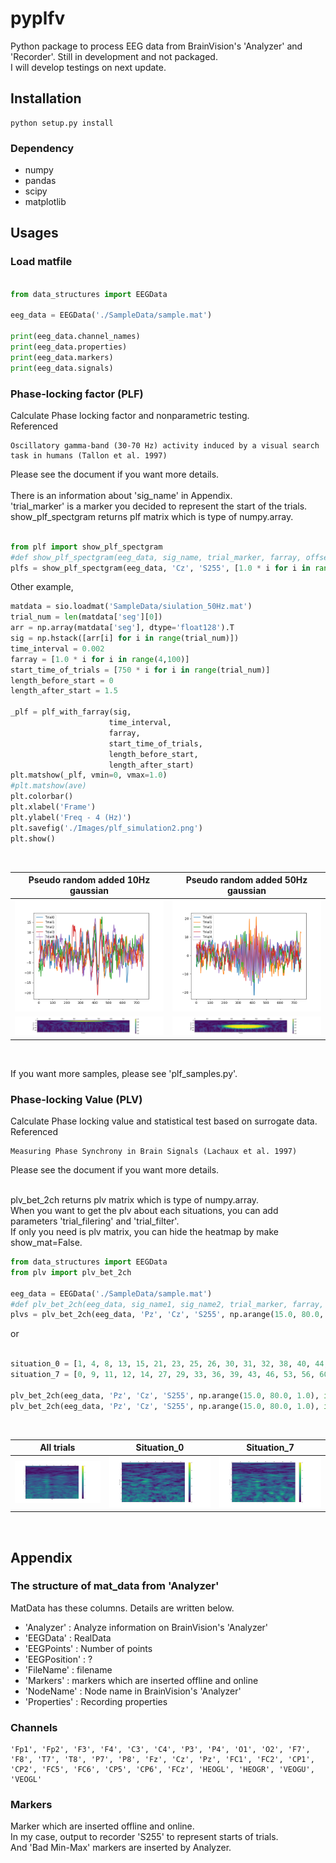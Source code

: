 # pyplfv

Python package to process EEG data from BrainVision's 'Analyzer' and 'Recorder'.
Still in development and not packaged.  
I will develop testings on next update.

## Installation

```
python setup.py install
```

### Dependency
- numpy
- pandas
- scipy
- matplotlib

## Usages

### Load matfile
```Python

from data_structures import EEGData

eeg_data = EEGData('./SampleData/sample.mat')

print(eeg_data.channel_names)
print(eeg_data.properties)
print(eeg_data.markers)
print(eeg_data.signals)
```

### Phase-locking factor (PLF)

Calculate Phase locking factor and nonparametric testing.  
Referenced
```
Oscillatory gamma-band (30-70 Hz) activity induced by a visual search task in humans (Tallon et al. 1997)
```
Please see the document if you want more details.  
<br>
There is an information about 'sig_name' in Appendix.  
'trial_marker' is a marker you decided to represent the start of the trials.  
show_plf_spectgram returns plf matrix which is type of numpy.array.


```Python

from plf import show_plf_spectgram
#def show_plf_spectgram(eeg_data, sig_name, trial_marker, farray, offset, length, save=False, filename='plf.png')
plfs = show_plf_spectgram(eeg_data, 'Cz', 'S255', [1.0 * i for i in range(20,101)], -500, 1500, True, 'Images/plf.png')

```

Other example,

```Python
matdata = sio.loadmat('SampleData/siulation_50Hz.mat')
trial_num = len(matdata['seg'][0])
arr = np.array(matdata['seg'], dtype='float128').T
sig = np.hstack([arr[i] for i in range(trial_num)])
time_interval = 0.002
farray = [1.0 * i for i in range(4,100)]
start_time_of_trials = [750 * i for i in range(trial_num)]
length_before_start = 0
length_after_start = 1.5

_plf = plf_with_farray(sig,
                      time_interval,
                      farray,
                      start_time_of_trials,
                      length_before_start,
                      length_after_start)
plt.matshow(_plf, vmin=0, vmax=1.0)
#plt.matshow(ave)
plt.colorbar()
plt.xlabel('Frame')
plt.ylabel('Freq - 4 (Hz)')
plt.savefig('./Images/plf_simulation2.png')
plt.show()

```

<br>

| Pseudo random added 10Hz gaussian | Pseudo random added 50Hz gaussian |  
|-----------------------------------|-----------------------------------|
| <img src="./Images/data1.png" width=400>  | <img src="./Images/data50Hz.png" width=400> |
|  </img><img src="./Images/plf_simulation1.png" width=400></img>   |  </img><img src="./Images/plf_simulation50Hz.png" width=400></img>   |

<br>

If you want more samples, please see 'plf_samples.py'.

### Phase-locking Value (PLV)

Calculate Phase locking value and statistical test based on surrogate data.  
Referenced
```
Measuring Phase Synchrony in Brain Signals (Lachaux et al. 1997)
```
Please see the document if you want more details.  
<br>

plv_bet_2ch returns plv matrix which is type of numpy.array.  
When you want to get the plv about each situations, you can add parameters 'trial_filering' and 'trial_filter'.  
If only you need is plv matrix, you can hide the heatmap by make show_mat=False.  

```Python
from data_structures import EEGData
from plv import plv_bet_2ch

eeg_data = EEGData('./SampleData/sample.mat')
#def plv_bet_2ch(eeg_data, sig_name1, sig_name2, trial_marker, farray, offset, length, trial_filering=False, trial_filter=[], show_mat=False):
plvs = plv_bet_2ch(eeg_data, 'Pz', 'Cz', 'S255', np.arange(15.0, 80.0, 1.0), int(-1.0 / 0.002), int(3 / 0.002))

```

or

```Python

situation_0 = [1, 4, 8, 13, 15, 21, 23, 25, 26, 30, 31, 32, 38, 40, 44, 47, 52, 59, 62, 64, 65, 82, 85, 89, 92, 99, 105, 107, 112, 114, 117, 133, 138, 144, 145, 146, 147, 149]
situation_7 = [0, 9, 11, 12, 14, 27, 29, 33, 36, 39, 43, 46, 53, 56, 60, 61, 63, 71, 74, 75, 81, 90, 93, 96, 104, 106, 108, 109, 113, 116, 118, 120, 124, 126, 127, 129, 132, 135, 136, 140, 142, 148]

plv_bet_2ch(eeg_data, 'Pz', 'Cz', 'S255', np.arange(15.0, 80.0, 1.0), int(-1.0 / 0.002), int(3 / 0.002), True, situation_0, True)
plv_bet_2ch(eeg_data, 'Pz', 'Cz', 'S255', np.arange(15.0, 80.0, 1.0), int(-1.0 / 0.002), int(3 / 0.002), True, situation_7, True)

```

<br>

| All trials | Situation_0 | Situation_7 |  
|------------|-------------|-------------|
| <img src="./Images/plv_sample_all.png" width=300>  | <img src="./Images/plv_sample_d0.png" width=300> | <img src="./Images/plv_sample_d7.png" width=300> |



<br>

## Appendix

### The structure of mat_data from 'Analyzer'

MatData has these columns.
Details are written below.

- 'Analyzer' : Analyze information on BrainVision's 'Analyzer'
- 'EEGData' : RealData
- 'EEGPoints' : Number of points
- 'EEGPosition' : ?
- 'FileName' : filename
- 'Markers' : markers which are inserted offline and online
- 'NodeName' : Node name in BrainVision's 'Analyzer'
- 'Properties' : Recording properties


### Channels

```
'Fp1', 'Fp2', 'F3', 'F4', 'C3', 'C4', 'P3', 'P4', 'O1', 'O2', 'F7', 'F8', 'T7', 'T8', 'P7', 'P8', 'Fz', 'Cz', 'Pz', 'FC1', 'FC2', 'CP1', 'CP2', 'FC5', 'FC6', 'CP5', 'CP6', 'FCz', 'HEOGL', 'HEOGR', 'VEOGU', 'VEOGL'
```

### Markers

Marker which are inserted offline and online.  
In my case, output to recorder 'S255' to represent starts of trials.  
And 'Bad Min-Max' markers are inserted by Analyzer.  
